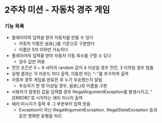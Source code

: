 # 2주차 미션 - 자동차 경주 게임
### 기능 목록
  - 플레이어의 입력을 받아 자동차를 만들 수 있다
    - 자동차 이름은 쉼표(,)를 기준으로 구분한다
    - 이름은 5자 이하만 가능하다
  - 플레이어의 입력을 받아 자동차 이동 회수를 구할 수 있다
    - 양수 값만 허용
  - 전진 조건은 0 ~ 9 사이의 random 값이 4 이상일 경우 전진, 3 이하일 경우 멈춤
  - 실행 결과는 각 라운드 마다 출력, 이동한 차는 "-"를 추가하여 출력
  - 자동차 경주 게임을 완료한 후 누가 우승했는지 알림
    - 우승자가 한 명 이상일 경우, 쉼표(,)로 이름을 구분
  - 사용자가 잘못된 값을 입력할 경우 IllegalArgumentException를 발생시키고, "[ERROR]"로 시작하는 에러 미시지 출력
  - 에러 미시지가 출력 후 그 부분부터 입력 받음
    - Exception이 아닌 IllegalArgumentException, IllegalStateException 등과 같은 명확한 유형을 처리